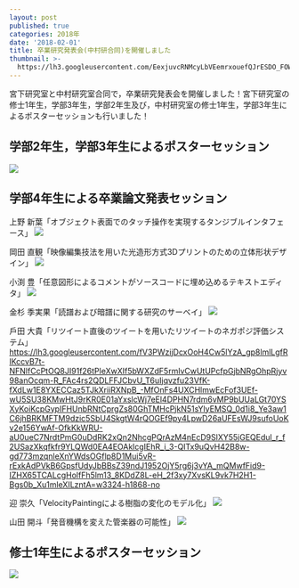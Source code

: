 ```yaml
---
layout: post
published: true
categories: 2018年
date: '2018-02-01'
title: 卒業研究発表会(中村研合同)を開催しました
thumbnail: >-
  https://lh3.googleusercontent.com/EexjuvcRNMcyLbVEemrxouefQJrESDO_FOWExRvxfTJNqv9WEcIPZB90MD-eonC3qM-Hnw1803vSM6oCLFACeUCdU5xYDl8oqDXA3Sk6M6MuT9z8d7-S-74eFOQsq7G-CEbOnZlmDWJU2yMr5GK6VsuRwIg0i9XWOfQvC3-Z53FvJIWFkEpfFftsgodjivfHSW3gGci6-YG8uCIHqkkRqf1gipqVO_LGuW_a_frC9ZakU5I4qlo2lamqMIv6zXHOfYN6V7M9K8UFNNXNnC_e_5MC_VPVEj4d0SPsp4bSfcJSOMum6eZEk8fPA6PBucEGUGd18DkWNkY04T1Unea-WzbldoaArZAkNZBUvOL6cIpcXKjTCmU0Nas-XBSDiN6rk2CXZKtQiLpFAXTi7m0gmdmcT5JfUpTspKS1b5AZhCHosNOv33xaAd8ROabKE9Fti-7kieF3tEVe8d4QNYboSLfDtRhNDRFoU2FE71cS86QY6Ebm0EYqfwYum4btDp2aNpkyEEaFdgLEr4N5zi9OFN8U63iyrJdXLe5zJ0d4KXUTPtkuir-mYxHN-nOJTxGSiyi84IX6IhMPxFhklgQFc0mNKst1nx-LhhOgsFAIzNDcVQgazvrxiP91oaIeXB3VpU1ouzp4WUgIvh_8SRi3sqPjuTeMo9BuWw=w3324-h1868-no
---
```

宮下研究室と中村研究室合同で，卒業研究発表会を開催しました！宮下研究室の修士1年生，学部3年生，学部2年生及び，中村研究室の修士1年生，学部3年生によるポスターセッションも行いました！

## 学部2年生，学部3年生によるポスターセッション

![]({{site.baseurl}}/https://lh3.googleusercontent.com/irHG3XBiqFT5zv9r6r1q9eiEUekQ1mdNz1ky-kZaEyHw7DK40YgZKIFeQqY0WdvPzfmSjHRJWsTkN_aR6GqoNq6BgpOR3uCxkRjNBVx_WqfENfU5_GrSsrQh9y0cwwQfkkx7H48ltQdWfG3TMSXrdqVe4Do0NJl3N28cZZZ0BxtOURf_6N0odb8WpO-uJS6lwDkDjYlss7hxEMqC2P9v_BDDCEkzmMbe2VqEJtQs2q5e4HuBRhzCmIdGJzPYyd53DpxJe2OE08x44QXMwi2KSXtQhsAc24_WLBZmVLhKccG0qtgZXqV4eFEGa4xzojYBwyt57FzMfhQQXsowptQzj2yAhvg1-Hs9UfaQAAesz78OwgEZq1fGIs2CZO5v6e5lIC-VNARxSZri4Byh8V5kJi7eU0z84HusmJOB1k9qfjkPhGh3oS25LhlkXh1kDWHoQNs--FPcWv4c2I30rTMqKkeGxhZa3lk8_4fUMRtMx9CkLhlwYa8s6Sb0B458rv0qusrQrfyYgsZgLiKKbY7znPqvoGDF8TBKQDD6S-wn8T_-9MSqU-kL0TAqbnRfH790hlQfJdOoHl-P6_fou76JGeMN9gD0diOs0eNL_7Jl-toQT61fAUDtDX8hYV8BPUoxAvoG9kdORuZaSbE6aE9oBFeV9EwdZvDV=w3324-h1868-no)

## 学部4年生による卒業論文発表セッション

上野 新葉「オブジェクト表面でのタッチ操作を実現するタンジブルインタフェース」
![]({{site.baseurl}}/https://lh3.googleusercontent.com/UxCOuzw2HQb0hLK43wmt9eLH2Z_HWASCc17aJ-WZoxwB46_cywyPmcRS0i4r2BkipJn5kHBACFuzDxGsb-n7k0eVpm06BI67xqJaKqAJz3PuGo41q1nDezueGBR0xBF7yYts_3twfZULcFgx_0l0qiaNNoZxKKzhQJod78CkgJPdlGz7hdCteNAlWiVdetdRN42y4W6leuNZfncpGNfYx-9C2zZSNWbPBgtcoCxHLoy6cUFQpLlw-SjXEQPNZnOhSDqqEMR-CooX5C6OL8_yqymr3b5QmT0R7VYllIjPHYqEfIls91dppyi94nP0f7pKvR_R3ptSu_ZdW4zv6PxfnCdumPNQBvfP8FryEYXA80H-xAuaAQ_rEsFk2qR8S00lkOhbdnaCtywldwiQI_EkufQ_ilDWwzWFAWZy9RFwNNQK-lk4yYWoiZ0-qBjEwN9yTVwI4YFpy0w5mDM3cqfZGww1b7GwqSBAZ6nGJefm5keLAyC-HDZmUwgZZUL-RGI4H6UCX5h6I8jf7vkyiJp1bnESXvb5SY6znULEwgBjbdPClE5_GV2z-6-Yvfp96zGCs9XtZ27iS-57HGfMooP5i7zI2wLPopUiGyGYxTKKbL3-BdtX64RpJGXNifwwr3XnBLHQDU1563GFIOMgeXhj_3EUQF3Neh1diA=w3324-h1868-no)

岡田 直観「映像編集技法を用いた光造形方式3Dプリントのための立体形状デザイン」
![]({{site.baseurl}}/https://lh3.googleusercontent.com/WR3khycM-kZEbRkGLWj8J3fAJBJu_CssIbgivTYN4VGYVDTDzHA93mznTeS535a5yPIG7zjbAvIRxo6O2_MavftgtfLpqEeGdiQImN5_pbtKYk4gTOxAf3MC1VTl-Q3mE_Kc6mLxDzD7Pm1Y_WDX1mw2ybV6RlIIDyNRy09uh6k2gdGgjEK49YXzSdZWMVTbOPbMkmdT_ni10iddIa2e6Rvwkwxh4aAXlqisqAg_4qEZvV60WiQ3mWr86pvxBoKkbyrfZ851z58fgX2SMu7X615w4HW3GnPPgQk-hsGWQHVe2lcxSQp87gQU-HH0lKeV-fH-e9MJuf5u2ytVpR7Jig5S2Cv8z7UZ0Ak8tuJspuKKHZM_GmeAuMY3-4QVZ6RJ3hrN4LH36XEQNB1OBVSdaLJqjQXF4Sy_YwvyOPqT3Izhedj5uBE-TV2VIYS_R5uVoSKNZn45R_GDJGQR4r-3MzvMxgQP1fzQ5V3_TO4dT2UIl7szsjRPBfpKrH_rD1JJnbyFfm2iQ81PLFysk2G-Sc7FI9w8XlaxYqIQwHVAIo16jt_SmDvmGqXV2TxzLAIMnxCSPRokBnIXu7cqSQG5_8G3o0c5POO-8gI3qgf1zD0XafaraKCTaY39wom2vH9W9TQ8Y_lbYUH-PVMz3RgfZ3tk1YJBLkG4Gg=w3324-h1868-no)

小渕 豊「任意図形によるコメントがソースコードに埋め込めるテキストエディタ」
![]({{site.baseurl}}/https://lh3.googleusercontent.com/TTH5o7jtjp5U_gp2p-8TEGkBw9QdtnuIEd-qe1THCDXTBSNzUP8kEA-qgwsvxKxHiXMJhaimX-iYh9oJ6trqpclKm-8CI7UehdNFqgsUROuhoa7lGI85U3ZyiYwxlUaGd0vkTBUDOR4ZXQTioSsTa71kum2AoRIwTCZ5ssmQr3l5cRBhq6U4bPxgMNJ0K-3wSdLIZNOj444asxCUWTbUvotx0TsaJWruzQGFfpiPXwotAke7jv8BEYQmrTgoN8qOh9bdHJFhh9Kr_q7D4tGy7yRu43KLdX2atsMgqGBbovSRyqqscgF25FQQdfWuDK-KeJsyAiNy10d2tLsOhS7rmnCmDqAs3UjE2NeXfjBA8c9-IUdBr3gn6JoG5a5SoZQ9z8pVoknk453FukYvqoRc88BhjuPzfNlrHJQkB6Es-uSUgFTsok9998lYkIU-yGvRlazvUFR56puna8t8F9q8X0XcPlQJvzjdW1BiAL9yYPo7zalwJZ8-CgEaC0iW2aeigAWlNFDDGx6Gd_WzuOe7tuvzr9Eivi2kuHs6ILONNabiASPAQzeOzu6Dc8hHJQhxLQ-0SSdWXuoX7u5Pc7Ll2fv_czhdO2xABphLQLH_fY1aPdIyQHWJg_48gFtq6g5HEK7nPI-ZvTKRUJC__eWVC5gdeqRoZNx2vA=w3324-h1868-no)

金杉 季実果「読譜および暗譜に関する研究のサーベイ」
![]({{site.baseurl}}/https://lh3.googleusercontent.com/SzRdkw29LBfs9YlLzxnWr5AaeoEWEtt_JgilQE6-r4EhO-qCGIhRsCQvqI-4eLxOPEE-NTXy6as-rUsecvY5wfYmLlIoVuhNY1YR8YQ21X9JDa267EdYSO1lDPvZVU9B223OBOgItHBZU6qwwzNjwMKQX8aL9b9TcflES8MH2BGytL3EzvWFA4OEhjo7hT7puEY8EghRg7RbXAIdA8sDqEIWUCWPAfd65EnSR3auOIWBaKeeO-UglLj6KBQOlT0CRMHnKtIb2KuYP29yuMfZ6j52HtRLfLsUmaVKcf3-Cmr4ZJjeIXLylHzdIbTQXRchXv6ufpKrW2lMTTaYByNZAX8NB--ecdpma97iQuttCpY0U_eKGBEvLV6zWxJrO62Byb4OLPLrLcEefbKSl5qveLXjmqM3hLx9Gg_o7Q5Q5IcdQdufg1RoopGdFAIe4M9_lS0FLoEjLK2I_g5JsZSDWByMj7yIoGn1vxTo1AfEw-G9YsaUcaR6up1YoYdL7XQ6orm825T9bFTP_bE-F6wBrgYSP_o1lmc2UsdUSC9qDtRqWJW9clmOHdLpqBVbDCdI5G-FIJ-K4C37GtzhACWOmXBClD8rvrI6xNgtKYlw7nQn6L7V3hw7cADt2dF6AkV8Ek5nqfD6i7j5pwrIDftKJfjKcFbM0xuG-w=w3324-h1868-no)

戶田 大貴「リツイート直後のツイートを用いたリツイートのネガポジ評価システム」
https://lh3.googleusercontent.com/fV3PWzijDcxOoH4Cw5lYzA_gp8lmlLgfRlKccvB7t-NFNlfCcPtOQ8JI91f26tPleXwXIf5bWXZdF5rmlvCwUtUPcfpGjbNRgOhpRjyv98anOcqm-R_FAc4rs2QDLFFJCbvU_T6uIjqvzfu23VfK-fXdLw1E8YXECCaz5TJkXriiRXNpB_-MfOnFs4UXCHlmwEcFof3UEf-wU5SU38KMwHtJ9rKR0E01aYxslcWj7eEl4DPHN7rdm6vMP9bUUaLGt70YSXyKoiKcpGypIFHUnbRNtCprgZs80GhTMHcPjkN51sYlyEMSQ_0d1i8_Ye3aw1C6jhBRKMFTM9dzic5SbU4SkgtW4rQOGEf9py4LpwD26aUFEsWJ9sufoUoKv2e156YwAf-OfkKkWRU-aU0ueC7NrdtPmG0uDdRK2xQn2NhcgPQrAzM4nEcD9SlXY55jGEQEdul_r_f2USazXkqfkfr9YLQWd0EA4EOAklcgIEhR_i_3-QITx9uQvH42B8w-gd773mzqnleXnYWdsOGflp8D1Mui5vR-rExkAdPVkB6GpsfUdyJbBBsZ39ndJ1952OjY5rg6j3vYA_mQMwfFid9-IZHX65TCALcgHolfFh5lm13_8KDdZ8L-eH_2f3xy7XvsKL9vk7H2H1-Bgs0b_Xu1mleXILzntA=w3324-h1868-no

迎 崇久「VelocityPaintingによる樹脂の変化のモデル化」
![]({{site.baseurl}}/https://lh3.googleusercontent.com/K3QFpjhm8NsUgLflpeUQxifh230Xooc2PIzyDWedFMbpqRQ_XncnHcgNZcBK7ddhDYoUU9dkM4Z5AxyBBsWTbs4eSbH73cWDbdVt-SYTK9zNVE7QBr7Sqkv7aUUpQEtehk6N570HP1CY3P-tUua8Q3XLMNtJX7LedsF6utCgN68FFU_arq0esQ9vrfUdmwE-8HnvylG0bT_ieRxMBDnk71sa0wuxKf3veUvjk7NvUrLnKbMJv9cavVAODg0KLFva_Lp7FFnfbZUnDI8YGPgIP9r7HmtXm_e5yj-JienjMpr225-oGmXYq5X4PpB-zCwoqRgy7U8b4sMFljSqcFA18dpQiX0K6-MFWTv9vsZpevr21u2I_KhOWMgnY6pLkni4CJdiE2mNP7oBJ7oKd-3y-6KiCl6XjhgRT0A4coQ2C1YXUWB3X4C6XhvyP9diCjArvx1_4zr3Ne3UPfacVBbZC0-V8SDAVri7z0EXDIE2dgkMWVd3WOCGnIVHjT-PuUl4jI3hRTDv-xzvdFuhKJtXKlTrpUm4gZoNWTlwBtd2mEfGf7gHE4q0GfnieskrpfnhViYW0L6NOgiQO4206ewy0n3wXXWsiq8uSzp8T5BbDspA04-i5HyGK9ZcP16J5CRH-E6BXOhFB4Ezui0oU1uwvGI2HCrbRc4Acw=w3324-h1868-no)

山田 開斗「発音機構を変えた管楽器の可能性」
![]({{site.baseurl}}/https://lh3.googleusercontent.com/wJhbFdKwuyXptVVEqN7SnSAwuDtcRZKT51gdWmF3YGN-dgDmdXrZr2A7kB05S8wIhUKU5EUlUVnfKLIJVpybuGN_12tYflPbTu5fg6cYJTqWAmBy3RGAcySLPbw2KdpQUFlsgqzwUzo85e-mjzB1eeNKH1l3KczEpMW0BnqFmtuobn4bHwm8QdIR5-G72p0QTNNAXcYXSDC42cwv3BZaLHPkNGP-RsW5Td3xVqXAPn_qMndai2lOetRqFRpM9S0vLWfN-zjJaH0XD7-AhzXUlQ1PfxlZMIadYriBzHOE7E9_XM-nrxOlDGblGeSY4iGzBDe5LqKCiA6W_McRIqnChOn3-CpbrUbk1KAACUBr6dD_UQYWRX48_HvKhQ0NMXARuaJWgWL0JT-CyNQh6baTnfOSadLbLnKuBVacVSkh2OKu51WXL2p7kYC2z80Q0GE5AbNVE0pmDpstkgij1tattpdvk-W46Wc4lmQrmS6YipWQZs40h77Dx3w1fhO4v691WMIngLAGsPsTBzNBZ7S8FMh-RqCVmyLzdot790lMhMLJvaXlswQMkVTo0x6WNcAFHxQOBk2THj1CFyN_LVj_4UukHJPW9keJMa_aB66-J_U1hgLd5O9NVBaVwHg9H5evR7Xajd1rsu1xVf3mlDwcgb6COPDel00qeQ=w3324-h1868-no)

## 修士1年生によるポスターセッション

![]({{site.baseurl}}/https://lh3.googleusercontent.com/Mz4esMm-ONDoHpQTde6JoVCFBJ8b7RQhJPwMXFF1TsHDjwjND6DszUSKLnVsVAIOyNCVF7jf8zr-6U45OzBy6TcZNjC-9D0n-8IJe4QavsZeIGG_9Snh9mCrMqTTmnMddPl72YBNAeQovZFcCjOKl3eqQHz8y1re-mC55at9LvCfG_KBaYIkTlBYZE5mcYRc4hhTa2mKYQOG8AY4PcFonDlMMmVYG7sg5PIxt0ygWEZTxV-uZ_bSKDiHbxbXxwS_nCd-QmyMHpTTh2BuuxzHvCexIF9o_C7lB53GYOacI86JlF5rkHvMjg8tgQiVF8uYYlYESsF9pXXukqZXuR9H2Bl9koEwngmL8DwErJ8NAJOtanblx-jm_Y3mEm3Uf26DD9mmnsgCg8HGUhV2KQzwAs2zjxos4BzgwCiS_pcQwbcDTZukhiSG3cb7ym3CU89rpXW6BrzPCDIC7k1vTkYvmo0TTDk07ahK66sAcfQy5lwsqqQFX4IGglxsqBu_mIPj1qUI_UgrpcO89OTYqtTMYsVJDIsUU-4Uh527Aizt_tSW0qt6dfbOQ413QJ5P8phlmFWatI9WY2tM5Wh6huu7iWuJQQyZHNJsHUhnW6iy3rMGTZvPkT4ZwsPBrWYxtbmw0hdPo5vHMPQcPmiu2ZbZjG-CXkGuGm4zqw=w3324-h1868-no)